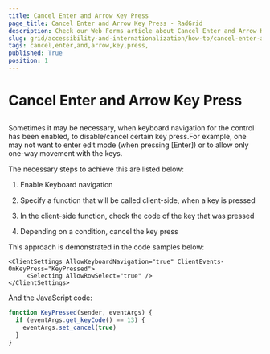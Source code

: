 ```yaml
---
title: Cancel Enter and Arrow Key Press 
page_title: Cancel Enter and Arrow Key Press - RadGrid
description: Check our Web Forms article about Cancel Enter and Arrow Key Press.
slug: grid/accessibility-and-internationalization/how-to/cancel-enter-and-arrow-key-press-
tags: cancel,enter,and,arrow,key,press,
published: True
position: 1
---
```


# Cancel Enter and Arrow Key Press 



## 

Sometimes it may be necessary, when keyboard navigation for the control has been enabled, to disable/cancel certain key press.For example, one may not want to enter edit mode (when pressing [Enter]) or to allow only one-way movement with the keys.

The necessary steps to achieve this are listed below:

1. Enable Keyboard navigation

1. Specify a function that will be called client-side, when a key is pressed

1. In the client-side function, check the code of the key that was pressed

1. Depending on a condition, cancel the key press

This approach is demonstrated in the code samples below:

````ASP.NET
<ClientSettings AllowKeyboardNavigation="true" ClientEvents-OnKeyPress="KeyPressed">
     <Selecting AllowRowSelect="true" />
</ClientSettings>
````



And the JavaScript code:

````JavaScript
function KeyPressed(sender, eventArgs) {
  if (eventArgs.get_keyCode() == 13) {
    eventArgs.set_cancel(true)
  }
}
````


